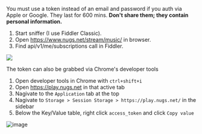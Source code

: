 You must use a token instead of an email and password if you auth via Apple or Google. They last for 600 mins. **Don't share them; they contain personal information.**

1. Start sniffer (I use Fiddler Classic).
2. Open https://www.nugs.net/stream/music/ in browser.
3. Find api/v1/me/subscriptions call in Fiddler.

![](https://i.imgur.com/XsRKCzY.png)

The token can also be grabbed via Chrome's developer tools

1. Open developer tools in Chrome with `ctrl+shift+i`
2. Open https://play.nugs.net in that active tab
3. Nagivate to the `Application` tab at the top
4. Nagivate to `Storage > Session Storage > https://play.nugs.net/` in the sidebar
5. Below the Key/Value table, right click `access_token` and click `Copy value`

![image](https://github.com/Sorrow446/Nugs-Downloader/assets/21085666/834e6dcc-e795-4824-bf84-6810ddc011bd)

